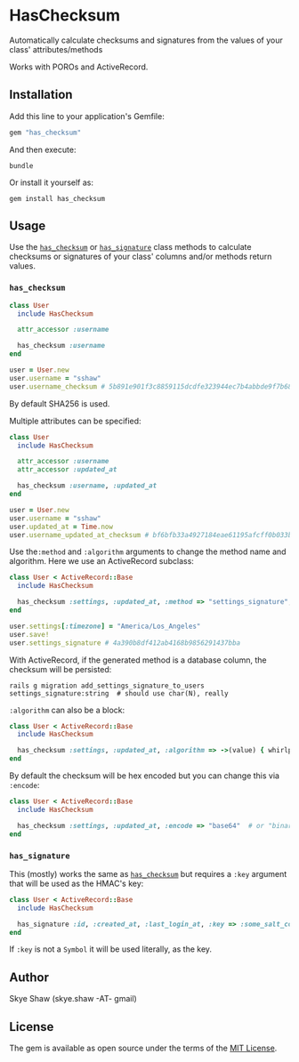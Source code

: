 # HasChecksum

Automatically calculate checksums and signatures from the values of your class' attributes/methods

Works with POROs and ActiveRecord.

## Installation

Add this line to your application's Gemfile:

```ruby
gem "has_checksum"
```

And then execute:

    bundle

Or install it yourself as:

    gem install has_checksum

## Usage

Use the [`has_checksum`](#has_checksum) or [`has_signature`](#has_signature) class methods to calculate checksums or signatures of your class' columns and/or methods return values.

### `has_checksum`

```rb
class User
  include HasChecksum

  attr_accessor :username

  has_checksum :username
end

user = User.new
user.username = "sshaw"
user.username_checksum # 5b891e901f3c8859115dcdfe323944ec7b4abbde9f7b680430fca7d2c7af89e5
```

By default SHA256 is used.

Multiple attributes can be specified:

```rb
class User
  include HasChecksum

  attr_accessor :username
  attr_accessor :updated_at

  has_checksum :username, :updated_at
end

user = User.new
user.username = "sshaw"
user.updated_at = Time.now
user.username_updated_at_checksum # bf6bfb33a4927184eae61195afcff0b033b13da15d79629d513639717c06e15f
```

Use the`:method` and `:algorithm` arguments to change the method name and algorithm. Here we use an ActiveRecord subclass:

```rb
class User < ActiveRecord::Base
  include HasChecksum

  has_checksum :settings, :updated_at, :method => "settings_signature", :algorithm => "md5"
end

user.settings[:timezone] = "America/Los_Angeles"
user.save!
user.settings_signature # 4a390b8df412ab4168b9856291437bba
```

With ActiveRecord, if the generated method is a database column, the checksum will be persisted:

```
rails g migration add_settings_signature_to_users settings_signature:string  # should use char(N), really
```

`:algorithm` can also be a block:

```rb
class User < ActiveRecord::Base
  include HasChecksum

  has_checksum :settings, :updated_at, :algorithm => ->(value) { whirlpool(value) }
end
```

By default the checksum will be hex encoded but you can change this via `:encode`:

```rb
class User < ActiveRecord::Base
  include HasChecksum

  has_checksum :settings, :updated_at, :encode => "base64"  # or "binary" or "bubblebabble"
end
```

### `has_signature`

This (mostly) works the same as [`has_checksum`](#has_checksum) but requires a `:key` argument that will be used as the HMAC's key:

```rb
class User < ActiveRecord::Base
  include HasChecksum

  has_signature :id, :created_at, :last_login_at, :key => :some_salt_column, :method => "session_id"
end
```

If `:key` is not a `Symbol` it will be used literally, as the key.

## Author

Skye Shaw (skye.shaw -AT- gmail)

## License

The gem is available as open source under the terms of the [MIT License](https://opensource.org/licenses/MIT).
